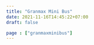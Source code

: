 ```yaml
---
title: "Granmax Mini Bus"
date: 2021-11-16T14:45:22+07:00
draft: false

page : ["granmaxminibus"]
---
```


